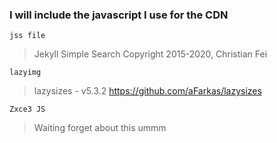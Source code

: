 ### I will include the javascript I use for the CDN


`jss file`

> Jekyll Simple Search
> Copyright 2015-2020, Christian Fei

`lazyimg`
> lazysizes - v5.3.2
> https://github.com/aFarkas/lazysizes

`Zxce3 JS`
> Waiting
> forget about this ummm